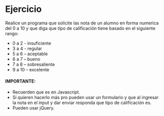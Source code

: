 # Ejercicio
Realice un programa que solicite las nota de un alumno en forma numerica del 0 a 10 y que diga que tipo de calificación tiene basado en el siguiente rango:

- 0 a 2 - insuficiente
- 3 a 4 - regular
- 5 a 6 – aceptable
- 6 a 7 – bueno
- 7 a 8 – sobresaliente
- 9 a 10 – excelente

#### IMPORTANTE: 
- Recuerden que es en Javascript.
- Si quieren hacerlo más pro pueden usar un formulario y que al ingresar la nota en el input y dar enviar responda que tipo de calificación es.
- Pueden usar jQuery.
